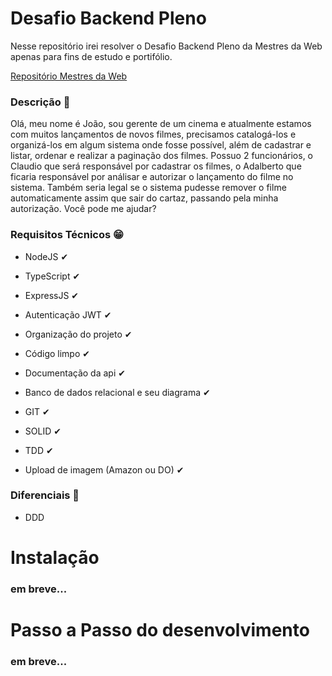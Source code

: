
# Desafio Backend Pleno

Nesse repositório irei resolver o Desafio Backend Pleno da Mestres da Web apenas para fins de estudo e portifólio.

[Repositório Mestres da Web](https://github.com/Mestres-da-Web/desafio-backend-pleno)

### Descrição 📰
Olá, meu nome é João, sou gerente de um cinema e atualmente estamos com muitos lançamentos de novos filmes, precisamos catalogá-los e organizá-los em algum sistema onde fosse possível, além de cadastrar e listar, ordenar e realizar a paginação dos filmes. Possuo 2 funcionários, o Claudio que será responsável por cadastrar os filmes, o Adalberto que ficaria responsável por análisar e autorizar o lançamento do filme no sistema. Também seria legal se o sistema pudesse remover o filme automaticamente assim que sair do cartaz, passando pela minha autorização. Você pode me ajudar?

### Requisitos Técnicos 😁
- NodeJS ✔

- TypeScript ✔

- ExpressJS ✔

- Autenticação JWT ✔

- Organização do projeto ✔

- Código limpo ✔

- Documentação da api ✔

- Banco de dados relacional e seu diagrama ✔

- GIT ✔

- SOLID ✔

- TDD ✔

- Upload de imagem (Amazon ou DO) ✔

### Diferenciais 💖

- DDD

# Instalação
### em breve...

# Passo a Passo do desenvolvimento
### em breve...